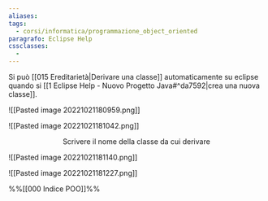 ```yaml
---
aliases: 
tags:
  - corsi/informatica/programmazione_object_oriented
paragrafo: Eclipse Help
cssclasses:
  - 
---
```

Si può [[015 Ereditarietà|Derivare una classe]] automaticamente su eclipse quando si [[1 Eclipse Help - Nuovo Progetto Java#^da7592|crea una nuova classe]].

![[Pasted image 20221021180959.png]]

![[Pasted image 20221021181042.png]]

<center>Scrivere il nome della classe da cui derivare</center>

![[Pasted image 20221021181140.png]]

![[Pasted image 20221021181227.png]]

%%[[000 Indice POO]]%%
